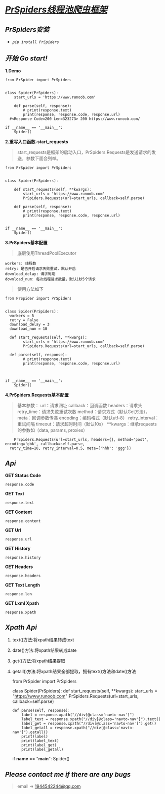 # *[PrSpiders线程池爬虫框架](https://github.com/peng0928/PrSpiders)*

## *PrSpiders安装*

 - *`pip install PrSpiders`*


## *开始	Go start!*

**1.Demo**
   

    from PrSpider import PrSpiders  
      
      
    class Spider(PrSpiders):  
        start_urls = 'https://www.runoob.com'  
      
        def parse(self, response):  
            # print(response.text)  
		    print(response, response.code, response.url)  
      #<Response Code=200 Len=323273> 200 https://www.runoob.com/
      
    if __name__ == '__main__':  
        Spider()
       
**2.重写入口函数-start_requests**

> start_requests是框架的启动入口，PrSpiders.Requests是发送请求的发送，参数下面会列举。

    from PrSpider import PrSpiders  
      
      
    class Spider(PrSpiders):  
      
        def start_requests(self, **kwargs):  
            start_urls = 'https://www.runoob.com'  
            PrSpiders.Requests(url=start_urls, callback=self.parse)  
      
        def parse(self, response):  
            # print(response.text)  
            print(response, response.code, response.url)  
      
      
    if __name__ == '__main__':  
        Spider()


**3.PrSpiders基本配置**

> 底层使用ThreadPoolExecutor

    workers: 线程数
    retry: 是否开启请求失败重试，默认开启
    download_delay: 请求周期
    download_num: 每次线程请求数量，默认1秒5个请求

> 使用方法如下

    from PrSpider import PrSpiders  
      
      
    class Spider(PrSpiders):  
      workers = 5  
      retry = False  
      download_delay = 3  
      download_num = 10  
      
      def start_requests(self, **kwargs):  
            start_urls = 'https://www.runoob.com'  
            PrSpiders.Requests(url=start_urls, callback=self.parse)  
      
      def parse(self, response):  
            # print(response.text)  
            print(response, response.code, response.url)  
    
      
      
    if __name__ == '__main__':  
        Spider()

**4.PrSpiders.Requests基本配置**

> 基本参数：
> url：请求网址
> callback：回调函数
> headers：请求头
> retry_time：请求失败重试次数
> method：请求方式（默认Get方法），
> meta：回调参数传递
> encoding：编码格式（默认utf-8）
> retry_interval：重试间隔
> timeout：请求超时时间（默认10s）
> **kwargs：继承requests的参数如（data, params, proxies）

        PrSpiders.Requests(url=start_urls, headers={}, method='post', encoding='gbk', callback=self.parse,  
      retry_time=10, retry_interval=0.5, meta={'hhh': 'ggg'})

  

## *Api*

**GET Status Code**

    response.code

**GET Text**

    response.text

**GET Content**

    response.content
**GET Url**

    response.url

**GET History**

    response.history

**GET Headers**

    response.headers

**GET Text Length**

    response.len

**GET Lxml Xpath**

    response.xpath

## *Xpath Api*

 1. text()方法:将xpath结果转成text
 2. date()方法:将xpath结果转成date
 3. get()方法:将xpath结果提取
 4. getall()方法:将xpath结果全部提取，拥有text()方法和date()方法

    from PrSpider import PrSpiders
    
    
    class Spider(PrSpiders):
	    def start_requests(self, **kwargs):
		    start_urls = "https://www.runoob.com"
		    PrSpiders.Requests(url=start_urls, callback=self.parse)
	    
	    def parse(self, response):
		    label = response.xpath("//div[@class='navto-nav']")
		    label_text = response.xpath("//div[@class='navto-nav']").text()
		    label_get = response.xpath("//div[@class='navto-nav']").get()
		    label_getall = response.xpath("//div[@class='navto-nav']").getall()
		    print(label)
		    print(label_text)
		    print(label_get)
		    print(label_getall)
    
    
    if __name__ == "__main__":
	    Spider()

       
## *Please contact me if there are any bugs*


> email ->
> 1944542244@qq.com

 


